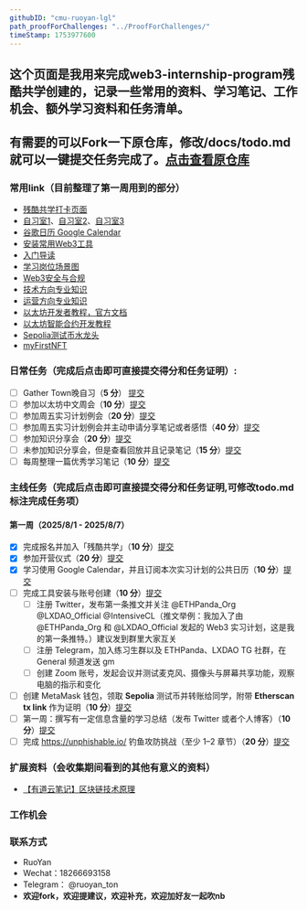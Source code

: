 ```yaml
---
githubID: "cmu-ruoyan-lgl" 
path_proofForChallenges: "../ProofForChallenges/" 
timeStamp: 1753977600 
---
```



## 这个页面是我用来完成web3-internship-program残酷共学创建的，记录一些常用的资料、学习笔记、工作机会、额外学习资料和任务清单。
## 有需要的可以Fork一下原仓库，修改/docs/todo.md就可以一键提交任务完成了。[点击查看原仓库](https://github.com/cmu-ruoyan-lgl/Web3_Internship_Program_Notes)
### 常用link（目前整理了第一周用到的部分）

- [残酷共学打卡页面](https://intensivecolearn.ing/programs/Web3_Internship_Program)
- [自习室1](https://app.gather.town/app/rdVZGSe5QCKhvwzv/Web3InternshipProgram)、[自习室2](https://app.gather.town/app/fA4NvSTebBYflpNI/Web3InternshipProgram2)、[自习室3](https://app.gather.town/app/7Ycu439o2fGG6a4s/Web3InternshipProgram3)
- [谷歌日历 Google Calendar](https://calendar.google.com/calendar/u/0?cid=NzM1YmM2ZmM0YWI2YTY3ODRlYjEwMmFiMDA4YzA2NDk3NjJhNWY0YmFkZmQzMzBmYjNiZjVhZjRmYjcyMjNmM0Bncm91cC5jYWxlbmRhci5nb29nbGUuY29t)
- [安装常用Web3工具](https://web3intern.xyz/zh/remote-work-guide/)
- [入门导读](https://web3intern.xyz/zh/blockchain-basic/)
- [学习岗位场景图](https://web3intern.xyz/zh/position-introduction/)
- [Web3安全与合规](https://web3intern.xyz/zh/security/)
- [技术方向专业知识](https://web3intern.xyz/zh/smart-contract-development/)
- [运营方向专业知识](https://web3intern.xyz/zh/community-intern/)
- [以太坊开发者教程，官方文档](https://ethereum.org/en/developers/)
- [以太坊智能合约开发教程](https://speedrunethereum.com/)
- [Sepolia测试币水龙头](https://sepolia-faucet.pk910.de/)
- [myFirstNFT](https://nft.myfirst.io/)

### 日常任务（完成后点击即可直接提交得分和任务证明）:
- [ ] Gather Town晚自习（**5 分**） [提交](https://tally.so/r/nGAXjQ?github={{page.githubID}}&task=%E9%80%9A%E7%94%A8%E4%BB%BB%E5%8A%A1%EF%BC%9AGather%20Town%20%E6%99%9A%E8%87%AA%E4%B9%A0%EF%BC%885%20%E5%88%86%EF%BC%89&point=5)
- [ ] 参加以太坊中文周会（**10 分**）[提交](https://tally.so/r/nGAXjQ?github={{page.githubID}}&task=%E9%80%9A%E7%94%A8%E4%BB%BB%E5%8A%A1%EF%BC%9A%E5%8F%82%E5%8A%A0%E4%BB%A5%E5%A4%AA%E5%9D%8A%E4%B8%AD%E6%96%87%E5%91%A8%E4%BC%9A%EF%BC%8810%20%E5%88%86%EF%BC%89&point=10)
- [ ] 参加周五实习计划例会（**20 分**）[提交](https://tally.so/r/nGAXjQ?github={{page.githubID}}&task=%E9%80%9A%E7%94%A8%E4%BB%BB%E5%8A%A1%EF%BC%9A%E5%8F%82%E5%8A%A0%E5%91%A8%E4%BA%94%E5%AE%9E%E4%B9%A0%E8%AE%A1%E5%88%92%E4%BE%8B%E4%BC%9A%EF%BC%8820%20%E5%88%86%EF%BC%89&point=20)
- [ ] 参加周五实习计划例会并主动申请分享笔记或者感悟（**40 分**）[提交](https://tally.so/r/nGAXjQ?github={{page.githubID}}&task=%E9%80%9A%E7%94%A8%E4%BB%BB%E5%8A%A1%EF%BC%9A%E5%8F%82%E5%8A%A0%E5%91%A8%E4%BA%94%E5%AE%9E%E4%B9%A0%E8%AE%A1%E5%88%92%E4%BE%8B%E4%BC%9A%E5%B9%B6%E4%B8%BB%E5%8A%A8%E7%94%B3%E8%AF%B7%E5%88%86%E4%BA%AB%E7%AC%94%E8%AE%B0%E6%88%96%E8%80%85%E6%84%9F%E6%82%9F%EF%BC%8840%20%E5%88%86%EF%BC%89&point=40)
- [ ] 参加知识分享会（**20 分**）[提交](https://tally.so/r/nGAXjQ?github={{page.githubID}}&task=%E9%80%9A%E7%94%A8%E4%BB%BB%E5%8A%A1%EF%BC%9A%E5%8F%82%E5%8A%A0%E7%9F%A5%E8%AF%86%E5%88%86%E4%BA%AB%E4%BC%9A%EF%BC%8820%20%E5%88%86%EF%BC%89&point=20)
- [ ] 未参加知识分享会，但是查看回放并且记录笔记（**15 分**）[提交](https://tally.so/r/nGAXjQ?github={{page.githubID}}&task=%E9%80%9A%E7%94%A8%E4%BB%BB%E5%8A%A1%EF%BC%9A%E6%9C%AA%E5%8F%82%E5%8A%A0%E7%9F%A5%E8%AF%86%E5%88%86%E4%BA%AB%E4%BC%9A%EF%BC%8C%E4%BD%86%E6%98%AF%E6%9F%A5%E7%9C%8B%E5%9B%9E%E6%94%BE%E5%B9%B6%E4%B8%94%E8%AE%B0%E5%BD%95%E7%AC%94%E8%AE%B0%EF%BC%8815%20%E5%88%86%EF%BC%89&point=15)
- [ ] 每周整理一篇优秀学习笔记（**10 分**）[提交](https://tally.so/r/nGAXjQ?github={{page.githubID}}&task=%E9%80%9A%E7%94%A8%E4%BB%BB%E5%8A%A1%EF%BC%9A%E6%95%B4%E7%90%86%E4%B8%80%E7%AF%87%E4%BC%98%E7%A7%80%E5%AD%A6%E4%B9%A0%E7%AC%94%E8%AE%B0%EF%BC%8810%20%E5%88%86%EF%BC%89&point=10)

### 主线任务（完成后点击即可直接提交得分和任务证明,可修改todo.md标注完成任务项）

#### 第一周（2025/8/1 - 2025/8/7）
- [x] 完成报名并加入「残酷共学」（**10 分**）[提交](https://tally.so/r/nGAXjQ?github={{page.githubID}}&task=%E7%AC%AC%200%20%E5%91%A8%EF%BC%9A%E5%AE%8C%E6%88%90%E6%8A%A5%E5%90%8D%E5%B9%B6%E5%8A%A0%E5%85%A5%E3%80%8C%E6%AE%8B%E9%85%B7%E5%85%B1%E5%AD%A6%E3%80%8D%EF%BC%8810%20%E5%88%86%EF%BC%89&point=10)
- [x] 参加开营仪式（**20 分**）[提交](https://tally.so/r/nGAXjQ?github={{page.githubID}}&task=%E7%AC%AC%200%20%E5%91%A8%EF%BC%9A%E5%BC%80%E8%90%A5%E4%BB%AA%E5%BC%8F%EF%BC%8820%20%E5%88%86%EF%BC%89&point=20)
- [x] 学习使用 Google Calendar，并且订阅本次实习计划的公共日历（**10 分**）[提交](https://tally.so/r/nGAXjQ?github={{page.githubID}}&task=%E7%AC%AC%200%20%E5%91%A8%EF%BC%9A%E5%AD%A6%E4%B9%A0%E4%BD%BF%E7%94%A8%20Google%20Calendar%EF%BC%8C%E5%B9%B6%E4%B8%94%E8%AE%A2%E9%98%85%E6%9C%AC%E6%AC%A1%E5%AE%9E%E4%B9%A0%E8%AE%A1%E5%88%92%E7%9A%84%E5%85%AC%E5%85%B1%E6%97%A5%E5%8E%86%EF%BC%8810%20%E5%88%86%EF%BC%89&point=10)
- [ ] 完成工具安装与账号创建（**10 分**）[提交](https://tally.so/r/nGAXjQ?github={{page.githubID}}&task=%E7%AC%AC%201%20%E5%91%A8%EF%BC%9A%E5%AE%8C%E6%88%90%E5%B7%A5%E5%85%B7%E5%AE%89%E8%A3%85%E4%B8%8E%E8%B4%A6%E5%8F%B7%E5%88%9B%E5%BB%BA%EF%BC%88%E5%90%AB%E8%87%B3%E5%B0%91%E4%B8%89%E9%A1%B9%E5%AD%90%E4%BB%BB%E5%8A%A1%EF%BC%89%EF%BC%8810%20%E5%88%86%EF%BC%89&point=10)
    - [ ]  注册 Twitter，发布第一条推文并关注 @ETHPanda_Org @LXDAO_Official @IntensiveCL（推文举例：我加入了由 @ETHPanda_Org 和 @LXDAO_Official 发起的 Web3 实习计划，这是我的第一条推特。）建议发到群里大家互关
    - [ ]  注册 Telegram，加入练习生群以及 ETHPanda、LXDAO TG 社群，在 General 频道发送 gm
    - [ ]  创建 Zoom 账号，发起会议并测试麦克风、摄像头与屏幕共享功能，观察电脑的指示和变化
- [ ]  创建 MetaMask 钱包，领取 **Sepolia** 测试币并转账给同学，附带 **Etherscan tx link** 作为证明（**10 分**）[提交](https://tally.so/r/nGAXjQ?github={{page.githubID}}&task=%E7%AC%AC%201%20%E5%91%A8%EF%BC%9A%E5%88%9B%E5%BB%BA%20MetaMask%20%E9%92%B1%E5%8C%85%EF%BC%8C%E9%A2%86%E5%8F%96%20Sepolia%20%E6%B5%8B%E8%AF%95%E5%B8%81%E5%B9%B6%E8%BD%AC%E8%B4%A6%E7%BB%99%E5%90%8C%E5%AD%A6%EF%BC%8810%20%E5%88%86%EF%BC%89&point=10)
- [ ]  第一周：撰写有一定信息含量的学习总结（发布 Twitter 或者个人博客）（**10 分**）[提交](https://tally.so/r/nGAXjQ?github={{page.githubID}}&task=%E7%AC%AC%201%20%E5%91%A8%EF%BC%9A%E6%92%B0%E5%86%99%E6%9C%89%E4%B8%80%E5%AE%9A%E4%BF%A1%E6%81%AF%E5%90%AB%E9%87%8F%E7%9A%84%E5%AD%A6%E4%B9%A0%E6%80%BB%E7%BB%93%EF%BC%88%E5%8F%91%E5%B8%83%20Twitter%20%E6%88%96%E8%80%85%E4%B8%AA%E4%BA%BA%E5%8D%9A%E5%AE%A2%EF%BC%89%EF%BC%8810%20%E5%88%86%EF%BC%89&point=10)
- [ ]  完成 https://unphishable.io/ 钓鱼攻防挑战（至少 1–2 章节）（**20 分**）[提交](https://tally.so/r/nGAXjQ?github={{page.githubID}}&task=%E7%AC%AC%201%20%E5%91%A8%EF%BC%9A%E5%AE%8C%E6%88%90%E9%92%93%E9%B1%BC%E6%94%BB%E9%98%B2%E6%8C%91%E6%88%98%EF%BC%88%E8%87%B3%E5%B0%91%201%E2%80%932%20%E7%AB%A0%E8%8A%82%EF%BC%89%EF%BC%8820%20%E5%88%86%EF%BC%89&point=20)

### 扩展资料（会收集期间看到的其他有意义的资料）
- [【有道云笔记】区块链技术原理](https://share.note.youdao.com/s/PwqL56CJ)
  
### 工作机会

### 联系方式
- RuoYan
- Wechat：18266693158
- Telegram： @ruoyan_ton
- **欢迎fork，欢迎提建议，欢迎补充，欢迎加好友一起吹nb**